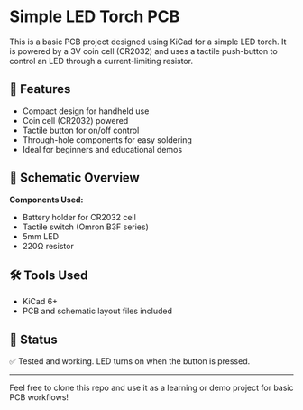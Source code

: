 
# Simple LED Torch PCB

This is a basic PCB project designed using KiCad for a simple LED torch. It is powered by a 3V coin cell (CR2032) and uses a tactile push-button to control an LED through a current-limiting resistor.

## 🔧 Features

- Compact design for handheld use
- Coin cell (CR2032) powered
- Tactile button for on/off control
- Through-hole components for easy soldering
- Ideal for beginners and educational demos

## 📐 Schematic Overview

**Components Used:**
- Battery holder for CR2032 cell
- Tactile switch (Omron B3F series)
- 5mm LED
- 220Ω resistor

## 🛠️ Tools Used
- KiCad 6+
- PCB and schematic layout files included

## 🧪 Status
✅ Tested and working. LED turns on when the button is pressed.

---

Feel free to clone this repo and use it as a learning or demo project for basic PCB workflows!

